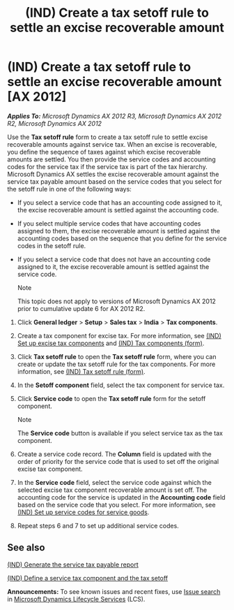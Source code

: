 ﻿---
title: (IND) Create a tax setoff rule to settle an excise recoverable amount
TOCTitle: (IND) Create a tax setoff rule to settle an excise recoverable amount
ms:assetid: 16a357bd-7ebf-43df-b956-5bf56b7cff7b
ms:mtpsurl: https://technet.microsoft.com/en-us/library/Dn344872(v=AX.60)
ms:contentKeyID: 56117708
ms.date: 04/18/2014
mtps_version: v=AX.60
f1_keywords:
- Forms.TaxComponentTable_IN
- Forms.TaxSetOffRule_IN
- MsDynAx060.Forms.TaxComponentTable_IN
- MsDynAx060.Forms.TaxSetOffRule_IN
---

# (IND) Create a tax setoff rule to settle an excise recoverable amount [AX 2012]


_**Applies To:** Microsoft Dynamics AX 2012 R3, Microsoft Dynamics AX 2012 R2, Microsoft Dynamics AX 2012_

Use the **Tax setoff rule** form to create a tax setoff rule to settle excise recoverable amounts against service tax. When an excise is recoverable, you define the sequence of taxes against which excise recoverable amounts are settled. You then provide the service codes and accounting codes for the service tax if the service tax is part of the tax hierarchy. Microsoft Dynamics AX settles the excise recoverable amount against the service tax payable amount based on the service codes that you select for the setoff rule in one of the following ways:

  - If you select a service code that has an accounting code assigned to it, the excise recoverable amount is settled against the accounting code.

  - If you select multiple service codes that have accounting codes assigned to them, the excise recoverable amount is settled against the accounting codes based on the sequence that you define for the service codes in the setoff rule.

  - If you select a service code that does not have an accounting code assigned to it, the excise recoverable amount is settled against the service code.
    

    > [!NOTE]
    > <P>This topic does not apply to versions of Microsoft Dynamics AX 2012 prior to cumulative update 6 for AX 2012 R2.</P>



<!-- end list -->

1.  Click **General ledger** \> **Setup** \> **Sales tax** \> **India** \> **Tax components**.

2.  Create a tax component for excise tax. For more information, see [(IND) Set up excise tax components](ind-set-up-excise-tax-components.md) and [(IND) Tax components (form)](https://technet.microsoft.com/en-us/library/jj664734\(v=ax.60\)).

3.  Click **Tax setoff rule** to open the **Tax setoff rule** form, where you can create or update the tax setoff rule for the tax components. For more information, see [(IND) Tax setoff rule (form)](https://technet.microsoft.com/en-us/library/jj677818\(v=ax.60\)).

4.  In the **Setoff component** field, select the tax component for service tax.

5.  Click **Service code** to open the **Tax setoff rule** form for the setoff component.
    

    > [!NOTE]
    > <P>The <STRONG>Service code</STRONG> button is available if you select service tax as the tax component.</P>



6.  Create a service code record. The **Column** field is updated with the order of priority for the service code that is used to set off the original excise tax component.

7.  In the **Service code** field, select the service code against which the selected excise tax component recoverable amount is set off. The accounting code for the service is updated in the **Accounting code** field based on the service code that you select. For more information, see [(IND) Set up service codes for service goods](ind-set-up-service-codes-for-service-goods.md).

8.  Repeat steps 6 and 7 to set up additional service codes.

## See also

[(IND) Generate the service tax payable report](ind-generate-the-service-tax-payable-report.md)

[(IND) Define a service tax component and the tax setoff](ind-define-a-service-tax-component-and-the-tax-setoff.md)

  
**Announcements:** To see known issues and recent fixes, use [Issue search](http://go.microsoft.com/fwlink/?linkid=389258) in [Microsoft Dynamics Lifecycle Services](http://go.microsoft.com/fwlink/?linkid=306505) (LCS).

